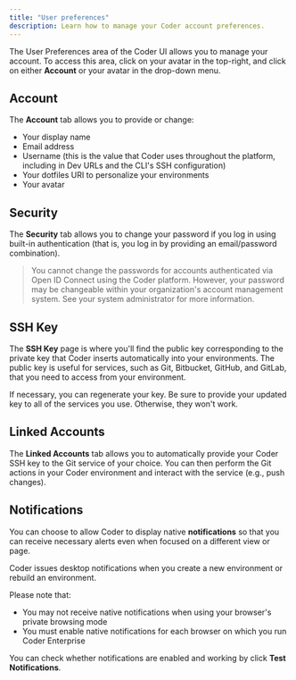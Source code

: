 ```yaml
---
title: "User preferences"
description: Learn how to manage your Coder account preferences.
---
```


The User Preferences area of the Coder UI allows you to manage your account. To
access this area, click on your avatar in the top-right, and click on either
**Account** or your avatar in the drop-down menu.

## Account

The **Account** tab allows you to provide or change:

- Your display name
- Email address
- Username (this is the value that Coder uses throughout the platform, including
  in Dev URLs and the CLI's SSH configuration)
- Your dotfiles URI to personalize your environments
- Your avatar

## Security

The **Security** tab allows you to change your password if you log in using
built-in authentication (that is, you log in by providing an email/password
combination).

> You cannot change the passwords for accounts authenticated via Open ID Connect
> using the Coder platform. However, your password may be changeable within your
> organization's account management system. See your system administrator for
> more information.

## SSH Key

The **SSH Key** page is where you'll find the public key corresponding to the
private key that Coder inserts automatically into your environments. The public
key is useful for services, such as Git, Bitbucket, GitHub, and GitLab, that you
need to access from your environment.

If necessary, you can regenerate your key. Be sure to provide your updated key
to all of the services you use. Otherwise, they won't work.

## Linked Accounts

The **Linked Accounts** tab allows you to automatically provide your Coder SSH
key to the Git service of your choice. You can then perform the Git actions in
your Coder environment and interact with the service (e.g., push changes).

## Notifications

You can choose to allow Coder to display native **notifications** so that you
can receive necessary alerts even when focused on a different view or page.

Coder issues desktop notifications when you create a new environment or rebuild
an environment.

Please note that:

- You may not receive native notifications when using your browser's private
  browsing mode
- You must enable native notifications for each browser on which you run Coder
  Enterprise

You can check whether notifications are enabled and working by click **Test
Notifications**.
